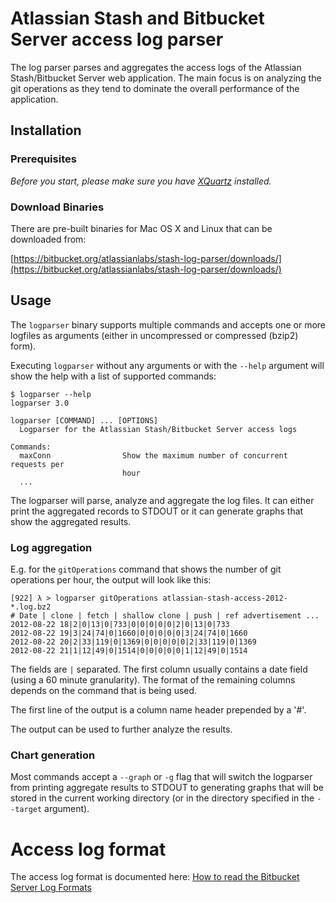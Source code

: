 # Atlassian Stash and Bitbucket Server access log parser


The log parser parses and aggregates the access logs of the Atlassian
Stash/Bitbucket Server web application. The main focus is on analyzing 
the git operations as they tend to dominate the overall performance of the application.

## Installation

### Prerequisites
_Before you start, please make sure you have [XQuartz](http://xquartz.macosforge.org/landing/) installed._

### Download Binaries

There are pre-built binaries for Mac OS X and Linux that can be downloaded from:

[https://bitbucket.org/atlassianlabs/stash-log-parser/downloads/](https://bitbucket.org/atlassianlabs/stash-log-parser/downloads/)

## Usage

The `logparser` binary supports multiple commands and accepts one or more
logfiles as arguments (either in uncompressed or compressed (bzip2) form).

Executing `logparser` without any arguments or with the `--help` argument will
show the help with a list of supported commands:

    $ logparser --help
    logparser 3.0

    logparser [COMMAND] ... [OPTIONS]
      Logparser for the Atlassian Stash/Bitbucket Server access logs

    Commands:
      maxConn                Show the maximum number of concurrent requests per
                             hour
      ...


The logparser will parse, analyze and aggregate the log files. It can either print the
aggregated records to STDOUT or it can generate graphs that show the aggregated results.

### Log aggregation

E.g. for the `gitOperations` command that shows the number of git operations
per hour, the output will look like this:


    [922] λ > logparser gitOperations atlassian-stash-access-2012-*.log.bz2
    # Date | clone | fetch | shallow clone | push | ref advertisement ...
    2012-08-22 18|2|0|13|0|733|0|0|0|0|0|2|0|13|0|733
    2012-08-22 19|3|24|74|0|1660|0|0|0|0|0|3|24|74|0|1660
    2012-08-22 20|2|33|119|0|1369|0|0|0|0|0|2|33|119|0|1369
    2012-08-22 21|1|12|49|0|1514|0|0|0|0|0|1|12|49|0|1514

The fields are `|` separated. The first column usually contains a date field
(using a 60 minute granularity). The format of the remaining columns depends on
the command that is being used.

The first line of the output is a column name header prepended by a '#'.

The output can be used to further analyze the results.

### Chart generation

Most commands accept a `--graph` or `-g` flag that will switch the logparser from printing aggregate results to STDOUT to generating graphs that will be stored in the current working directory (or in the directory specified in the `--target` argument).

Access log format
=================

The access log format is documented here:
[How to read the Bitbucket Server Log Formats](https://confluence.atlassian.com/display/BitbucketServerKB/How+to+read+the+Bitbucket+Server+Log+Formats)
